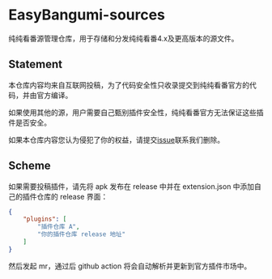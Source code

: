 # EasyBangumi-sources

纯纯看番源管理仓库，用于存储和分发纯纯看番4.x及更高版本的源文件。

## Statement

本仓库内容均来自互联网投稿，为了代码安全性只收录提交到纯纯看番官方的代码，并由官方编译。

如果使用其他的源，用户需要自己甄别插件安全性，纯纯看番官方无法保证这些插件是否安全。

如果本仓库内容您认为侵犯了你的权益，请提交[issue](https://github.com/easybangumiorg/EasyBangumi-sources/issues/new)联系我们删除。

## Scheme

如果需要投稿插件，请先将 apk 发布在 release 中并在 extension.json 中添加自己的插件仓库的 release 界面：

```json
{
    "plugins": [
        "插件仓库 A",
        "你的插件仓库 release 地址"
    ]
}
```

然后发起 mr，通过后 github action 将会自动解析并更新到官方插件市场中。  

